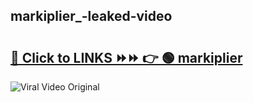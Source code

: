 
 ## markiplier_-leaked-video 

# <h2><a href="https://clipsfans.com/markiplier_&ref=git">🔗 Click to LINKS ⏩⏩ 👉 🟢 markiplier  </a></h2>

<a href="https://clipsfans.com/markiplier_&ref=git" rel="nofollow" data-target="animated-image.originalLink"><img src="https://i.ibb.co.com/xMMVF88/686577567.gif" alt="Viral Video Original" style="max-width: 100%; display: inline-block;" data-target="animated-image.originalImage"></a>
